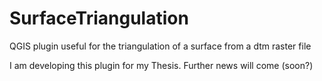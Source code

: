 # SurfaceTriangulation
QGIS plugin useful for the triangulation of a surface from a dtm raster file

I am developing this plugin for my Thesis. Further news will come (soon?)
